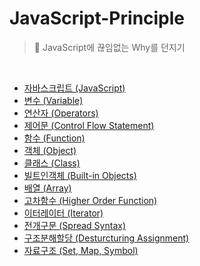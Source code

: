 # JavaScript-Principle

> 🤔 JavaScript에 끊임없는 Why를 던지기

<br/>

- [자바스크립트 (JavaScript)](/Principles/01_JavaScript.md)
- [변수 (Variable)](/Principles/02_Variable.md)
- [연산자 (Operators)](/Principles/03_Operators.md)
- [제어문 (Control Flow Statement)](/Principles/04_Control_Flow_Statement.md)
- [함수 (Function)](/Principles/05_Function.md)
- [객체 (Object)](/Principles/06_Object.md)
- [클래스 (Class)](/Principles/07_Class.md)
- [빌트인객체 (Built-in Objects)](/Principles/08_Built_in_Objects.md)
- [배열 (Array)](/Principles/09_Array.md)
- [고차함수 (Higher Order Function)](/Principles/10_Higher_Order_Function.md)
- [이터레이터 (Iterator)](/Principles/11_Iterator.md)
- [전개구문 (Spread Syntax)](/Principles/13_Spread_Syntax.md)
- [구조분해할당 (Desturcturing Assignment)](/Principles/14_Desturcturing_Assignment.md)
- [자료구조 (Set, Map, Symbol)](/Principles/15_Data_Structure.md)
